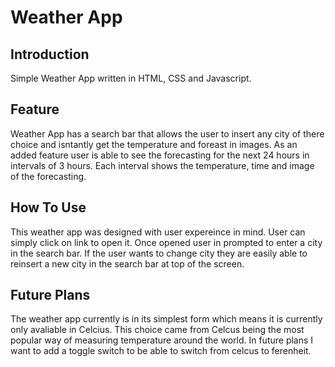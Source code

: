 # Weather App

## Introduction 
Simple Weather App written in HTML, CSS and Javascript.

## Feature
Weather App has a search bar that allows the user to insert any city of there choice and isntantly get the 
temperature and foreast in images. As an added feature user is able to see the forecasting for the next 24 
hours in intervals of 3 hours. Each interval shows the temperature, time and image of the forecasting. 

## How To Use
This weather app was designed with user expereince in mind. User can simply click on link to open it. Once 
opened user in prompted to enter a city in the search bar. If the user wants to change city they are easily 
able to reinsert a new city in the search bar at top of the screen.

## Future Plans
The weather app currently is in its simplest form which means it is currently only avaliable in Celcius. 
This choice came from Celcus being the most popular way of measuring temperature around the world. In future
plans I want to add a toggle switch to be able to switch from celcus to ferenheit.
